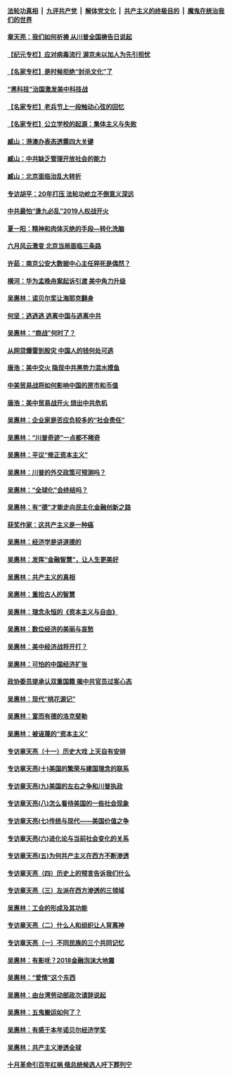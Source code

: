 

####  [法轮功真相](../../../../basic/blob/master/README.md?t=06220002) &nbsp;|&nbsp; [九评共产党](../../../../9ping.md/blob/master/README.md?t=06220002) &nbsp;|&nbsp; [解体党文化](../../../../jtdwh.md/blob/master/README.md?t=06220002)  &nbsp;|&nbsp; [共产主义的终极目的](../../../../gczydzjmd.md/blob/master/README.md?t=06220002) &nbsp;|&nbsp; [魔鬼在统治我们的世界](../../../../mgztzwmdsj.md/blob/master/README.md?t=06220002) 

#### [章天亮：我们如何祈祷 从川普全国祷告日说起](../pages/nsc423/n11944627.md?t=06220002) 

#### [【纪元专栏】应对病毒流行 渥京未以加人为先引担忧](../pages/nsc423/n11875714.md?t=06220002) 

#### [【名家专栏】是时候拒绝“封杀文化”了](../pages/nsc423/n11814093.md?t=06220002) 

#### [“黑科技”治国激发美中科技战](../pages/nsc423/n11638056.md?t=06220002) 

#### [【名家专栏】老兵节上一段触动心弦的回忆](../pages/nsc423/n11646016.md?t=06220002) 

#### [【名家专栏】公立学校的起源：集体主义与失败](../pages/nsc423/n11601833.md?t=06220002) 

#### [臧山：港澳办表态透露四大关键](../pages/nsc423/n11421628.md?t=06220002) 

#### [臧山：中共缺乏管理开放社会的能力](../pages/nsc423/n11407457.md?t=06220002) 

#### [臧山：北京面临治乱大转折](../pages/nsc423/n11406895.md?t=06220002) 

#### [专访胡平：20年打压 法轮功屹立不倒意义深远](../pages/nsc423/n11398800.md?t=06220002) 

#### [中共最怕“逢九必乱”2019人权战开火](../pages/nsc423/n11385248.md?t=06220002) 

#### [夏一阳：精神和肉体灭绝的手段—转化洗脑](../pages/nsc423/n11368250.md?t=06220002) 

#### [六月风云激变 北京当局面临三条路](../pages/nsc423/n11313668.md?t=06220002) 

#### [许茹：南京公安大数据中心主任猝死是偶然？](../pages/nsc423/n11064744.md?t=06220002) 

#### [横河：华为孟晚舟案起诉引渡 美中角力升级](../pages/nsc423/n11027230.md?t=06220002) 

#### [吴惠林：诺贝尔奖让海耶克翻身](../pages/nsc423/n10890049.md?t=06220002) 

#### [何坚：逃逃逃 逃离中国与逃离中共](../pages/nsc423/n10592891.md?t=06220002) 

#### [吴惠林：“商战”何时了？](../pages/nsc423/n10573558.md?t=06220002) 

#### [从网贷爆雷到股灾 中国人的钱何处可逃](../pages/nsc423/n10572800.md?t=06220002) 

#### [唐浩：美中交火 隐现中共黑势力混水摸鱼](../pages/nsc423/n10544040.md?t=06220002) 

#### [中美贸易战将如何影响中国的房市和币值](../pages/nsc423/n10543697.md?t=06220002) 

#### [唐浩：美中贸易战开火 烧出中共危机](../pages/nsc423/n10540126.md?t=06220002) 

#### [吴惠林：企业家是否应负较多的“社会责任”](../pages/nsc423/n10535022.md?t=06220002) 

#### [吴惠林：“川普奇迹”一点都不稀奇](../pages/nsc423/n10512808.md?t=06220002) 

#### [吴惠林：平议“修正资本主义”](../pages/nsc423/n10495724.md?t=06220002) 

#### [吴惠林：川普的外交政策可预测吗？](../pages/nsc423/n10462387.md?t=06220002) 

#### [吴惠林：“全球化”会终结吗？](../pages/nsc423/n10452838.md?t=06220002) 

#### [吴惠林：有“德”才能走向民主化金融创新之路](../pages/nsc423/n10432292.md?t=06220002) 

#### [获奖作家：这共产主义是一种癌](../pages/nsc423/n10431541.md?t=06220002) 

#### [吴惠林：经济学是讲道德的](../pages/nsc423/n10398014.md?t=06220002) 

#### [吴惠林：发挥“金融智慧”，让人生更美好](../pages/nsc423/n10375019.md?t=06220002) 

#### [吴惠林：共产主义的真相](../pages/nsc423/n10351394.md?t=06220002) 

#### [吴惠林：重拾古人的智慧](../pages/nsc423/n10337691.md?t=06220002) 

#### [吴惠林：理念永恒的《资本主义与自由》](../pages/nsc423/n10316274.md?t=06220002) 

#### [吴惠林：数位经济的美丽与哀愁](../pages/nsc423/n10292946.md?t=06220002) 

#### [吴惠林：美中经济战将开打？](../pages/nsc423/n10258825.md?t=06220002) 

#### [吴惠林：可怕的中国经济扩张](../pages/nsc423/n10219147.md?t=06220002) 

#### [政协委员提承认双重国籍 揭中共官员过客心态](../pages/nsc423/n10208809.md?t=06220002) 

#### [吴惠林：现代“桃花源记”](../pages/nsc423/n10185234.md?t=06220002) 

#### [吴惠林：富而有德的洛克斐勒](../pages/nsc423/n10142264.md?t=06220002) 

#### [吴惠林：被诬蔑的“资本主义”](../pages/nsc423/n10124816.md?t=06220002) 

#### [专访章天亮（十一）历史大戏 上天自有安排](../pages/nsc423/n10094905.md?t=06220002) 

#### [专访章天亮(十)美国的繁荣与建国理念的联系](../pages/nsc423/n10094899.md?t=06220002) 

#### [专访章天亮(九)美国的左右之争和川普执政](../pages/nsc423/n10094889.md?t=06220002) 

#### [专访章天亮(八)怎么看待美国的一些社会现象](../pages/nsc423/n10094857.md?t=06220002) 

#### [专访章天亮(七)传统与现代——美国价值之争](../pages/nsc423/n10093140.md?t=06220002) 

#### [专访章天亮(六)进化论与当前社会变化的关系](../pages/nsc423/n10092036.md?t=06220002) 

#### [专访章天亮(五)为何共产主义在西方不断渗透](../pages/nsc423/n10083620.md?t=06220002) 

#### [专访章天亮（四）历史上的预言告诉我们什么](../pages/nsc423/n10083606.md?t=06220002) 

#### [专访章天亮（三）左派在西方渗透的三领域](../pages/nsc423/n10081115.md?t=06220002) 

#### [吴惠林：工会的形成及其功能](../pages/nsc423/n10080633.md?t=06220002) 

#### [专访章天亮（二）什么人和组织让人背离神](../pages/nsc423/n10076637.md?t=06220002) 

#### [专访章天亮（一）不同民族的三个共同记忆](../pages/nsc423/n10074188.md?t=06220002) 

#### [吴惠林：有影呒？2018金融泡沫大地震](../pages/nsc423/n10040534.md?t=06220002) 

#### [吴惠林：“爱情”这个东西](../pages/nsc423/n10019423.md?t=06220002) 

#### [吴惠林：由台湾劳动部政次请辞说起](../pages/nsc423/n9979679.md?t=06220002) 

#### [吴惠林：五鬼搬运如何了？](../pages/nsc423/n9925338.md?t=06220002) 

#### [吴惠林：有感于本年诺贝尔经济学奖](../pages/nsc423/n9871883.md?t=06220002) 

#### [吴惠林：共产主义渗透全球](../pages/nsc423/n9812748.md?t=06220002) 

#### [十月革命引百年红祸 俄总统候选人吁下葬列宁](../pages/nsc423/n9810182.md?t=06220002) 

